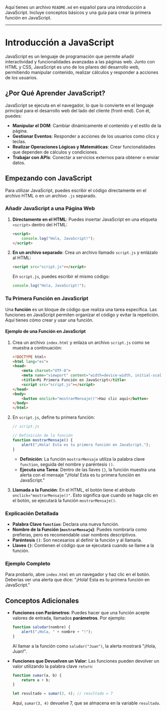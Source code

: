 Aquí tienes un archivo `README.md` en español para una introducción a JavaScript. Incluye conceptos básicos y una guía para crear la primera función en JavaScript.

---

# Introducción a JavaScript

JavaScript es un lenguaje de programación que permite añadir interactividad y funcionalidades avanzadas a las páginas web. Junto con HTML y CSS, JavaScript es uno de los pilares del desarrollo web, permitiendo manipular contenido, realizar cálculos y responder a acciones de los usuarios.

## ¿Por Qué Aprender JavaScript?

JavaScript se ejecuta en el navegador, lo que lo convierte en el lenguaje principal para el desarrollo web del lado del cliente (front-end). Con él, puedes:
- **Manipular el DOM**: Cambiar dinámicamente el contenido y el estilo de la página.
- **Gestionar Eventos**: Responder a acciones de los usuarios como clics y teclas.
- **Realizar Operaciones Lógicas y Matemáticas**: Crear funcionalidades que dependen de cálculos y condiciones.
- **Trabajar con APIs**: Conectar a servicios externos para obtener o enviar datos.

## Empezando con JavaScript

Para utilizar JavaScript, puedes escribir el código directamente en el archivo HTML o en un archivo `.js` separado.

### Añadir JavaScript a una Página Web

1. **Directamente en el HTML**: Puedes insertar JavaScript en una etiqueta `<script>` dentro del HTML:

   ```html
   <script>
       console.log("Hola, JavaScript!");
   </script>
   ```

2. **En un archivo separado**: Crea un archivo llamado `script.js` y enlázalo al HTML:

   ```html
   <script src="script.js"></script>
   ```

   En `script.js`, puedes escribir el mismo código:
   
   ```javascript
   console.log("Hola, JavaScript!");
   ```

### Tu Primera Función en JavaScript

Una **función** es un bloque de código que realiza una tarea específica. Las funciones en JavaScript permiten organizar el código y evitar la repetición. Aquí tienes cómo crear y usar una función.

#### Ejemplo de una Función en JavaScript

1. Crea un archivo `index.html` y enlaza un archivo `script.js` como se muestra a continuación:

   ```html
   <!DOCTYPE html>
   <html lang="es">
   <head>
       <meta charset="UTF-8">
       <meta name="viewport" content="width=device-width, initial-scale=1.0">
       <title>Mi Primera Función en JavaScript</title>
       <script src="script.js"></script>
   </head>
   <body>
       <button onclick="mostrarMensaje()">Haz clic aquí</button>
   </body>
   </html>
   ```

2. En `script.js`, define tu primera función:

   ```javascript
   // script.js

   // Definición de la función
   function mostrarMensaje() {
       alert("¡Hola! Esta es tu primera función en JavaScript.");
   }
   ```

   - **Definición**: La función `mostrarMensaje` utiliza la palabra clave `function`, seguida del nombre y paréntesis `()`.
   - **Ejecuta una Tarea**: Dentro de las llaves `{}`, la función muestra una alerta con el mensaje "¡Hola! Esta es tu primera función en JavaScript."

3. **Llamada a la Función**: En el HTML, el botón tiene el atributo `onclick="mostrarMensaje()"`. Esto significa que cuando se haga clic en el botón, se ejecutará la función `mostrarMensaje()`.

### Explicación Detallada

- **Palabra Clave `function`**: Declara una nueva función.
- **Nombre de la Función (`mostrarMensaje`)**: Puedes nombrarla como prefieras, pero es recomendable usar nombres descriptivos.
- **Paréntesis `()`**: Son necesarios al definir la función y al llamarla.
- **Llaves `{}`**: Contienen el código que se ejecutará cuando se llame a la función.

### Ejemplo Completo

Para probarlo, abre `index.html` en un navegador y haz clic en el botón. Deberías ver una alerta que dice: "¡Hola! Esta es tu primera función en JavaScript."

## Conceptos Adicionales

- **Funciones con Parámetros**: Puedes hacer que una función acepte valores de entrada, llamados **parámetros**. Por ejemplo:

   ```javascript
   function saludar(nombre) {
       alert("¡Hola, " + nombre + "!");
   }
   ```

   Al llamar a la función como `saludar("Juan")`, la alerta mostrará "¡Hola, Juan!".

- **Funciones que Devuelven un Valor**: Las funciones pueden devolver un valor utilizando la palabra clave `return`:

   ```javascript
   function sumar(a, b) {
       return a + b;
   }

   let resultado = sumar(3, 4); // resultado = 7
   ```

   Aquí, `sumar(3, 4)` devuelve 7, que se almacena en la variable `resultado`.

